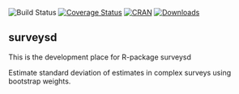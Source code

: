 ![Build Status](https://travis-ci.org/statistikat/surveysd.svg?branch=master)
[![Coverage Status](https://coveralls.io/repos/github/statistikat/surveysd/badge.svg?branch=master)](https://coveralls.io/github/statistikat/surveysd?branch=master)
[![CRAN](http://www.r-pkg.org/badges/version/surveysd)](https://CRAN.R-project.org/package=surveysd)
[![Downloads](http://cranlogs.r-pkg.org/badges/surveysd)](https://CRAN.R-project.org/package=surveysd)
<!--[![Mentioned in Awesome Official Statistics ](https://awesome.re/mentioned-badge.svg)](http://www.awesomeofficialstatistics.org)-->

## surveysd
This is the development place for R-package surveysd

Estimate standard deviation of estimates in complex surveys using bootstrap weights.

